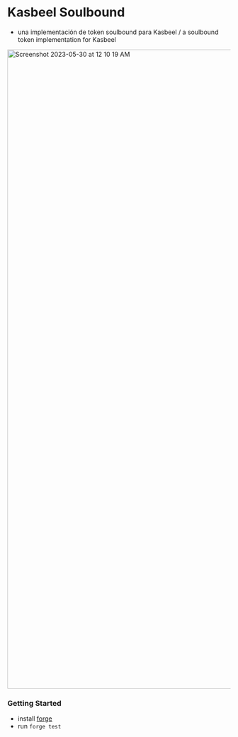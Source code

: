 # Kasbeel Soulbound

- una implementación de token soulbound para Kasbeel / a soulbound token implementation for Kasbeel

<img width="1440" alt="Screenshot 2023-05-30 at 12 10 19 AM" src="https://github.com/SweetmanTech/KASBEEL-x-SOULBOUND/assets/23249402/d67c4406-434b-407b-9a54-7104e7ad79df">

### Getting Started

- install [forge](https://mirror.xyz/crisgarner.eth/BhQzl33tthkJJ3Oh2ehAD_2FXGGlMupKlrUUcDk0ALA)
- run `forge test`
